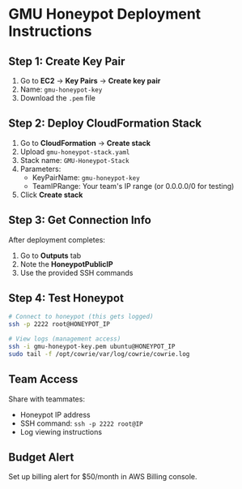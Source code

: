 # GMU Honeypot Deployment Instructions

## Step 1: Create Key Pair
1. Go to **EC2** → **Key Pairs** → **Create key pair**
2. Name: `gmu-honeypot-key`
3. Download the `.pem` file

## Step 2: Deploy CloudFormation Stack
1. Go to **CloudFormation** → **Create stack**
2. Upload `gmu-honeypot-stack.yaml`
3. Stack name: `GMU-Honeypot-Stack`
4. Parameters:
   - KeyPairName: `gmu-honeypot-key`
   - TeamIPRange: Your team's IP range (or 0.0.0.0/0 for testing)
5. Click **Create stack**

## Step 3: Get Connection Info
After deployment completes:
1. Go to **Outputs** tab
2. Note the **HoneypotPublicIP**
3. Use the provided SSH commands

## Step 4: Test Honeypot
```bash
# Connect to honeypot (this gets logged)
ssh -p 2222 root@HONEYPOT_IP

# View logs (management access)
ssh -i gmu-honeypot-key.pem ubuntu@HONEYPOT_IP
sudo tail -f /opt/cowrie/var/log/cowrie/cowrie.log
```

## Team Access
Share with teammates:
- Honeypot IP address
- SSH command: `ssh -p 2222 root@IP`
- Log viewing instructions

## Budget Alert
Set up billing alert for $50/month in AWS Billing console.